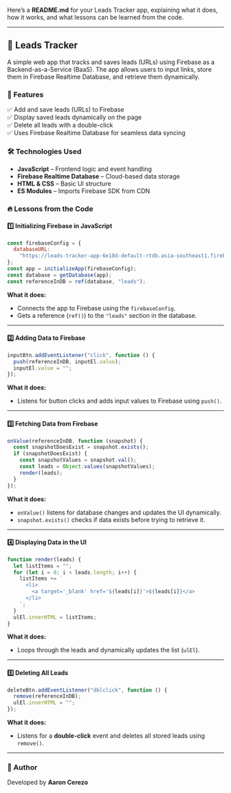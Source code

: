 Here’s a **README.md** for your Leads Tracker app, explaining what it does, how it works, and what lessons can be learned from the code.

---

## 🚀 Leads Tracker

A simple web app that tracks and saves leads (URLs) using Firebase as a Backend-as-a-Service (BaaS). The app allows users to input links, store them in Firebase Realtime Database, and retrieve them dynamically.

### 📌 Features

✅ Add and save leads (URLs) to Firebase  
✅ Display saved leads dynamically on the page  
✅ Delete all leads with a double-click  
✅ Uses Firebase Realtime Database for seamless data syncing

### 🛠️ Technologies Used

- **JavaScript** – Frontend logic and event handling
- **Firebase Realtime Database** – Cloud-based data storage
- **HTML & CSS** – Basic UI structure
- **ES Modules** – Imports Firebase SDK from CDN

### 🔥 Lessons from the Code

#### 1️⃣ **Initializing Firebase in JavaScript**

```js
const firebaseConfig = {
  databaseURL:
    "https://leads-tracker-app-6e18d-default-rtdb.asia-southeast1.firebasedatabase.app",
};
const app = initializeApp(firebaseConfig);
const database = getDatabase(app);
const referenceInDB = ref(database, "leads");
```

**What it does:**

- Connects the app to Firebase using the `firebaseConfig`.
- Gets a reference (`ref()`) to the `"leads"` section in the database.

---

#### 2️⃣ **Adding Data to Firebase**

```js
inputBtn.addEventListener("click", function () {
  push(referenceInDB, inputEl.value);
  inputEl.value = "";
});
```

**What it does:**

- Listens for button clicks and adds input values to Firebase using `push()`.

---

#### 3️⃣ **Fetching Data from Firebase**

```js
onValue(referenceInDB, function (snapshot) {
  const snapshotDoesExist = snapshot.exists();
  if (snapshotDoesExist) {
    const snapshotValues = snapshot.val();
    const leads = Object.values(snapshotValues);
    render(leads);
  }
});
```

**What it does:**

- `onValue()` listens for database changes and updates the UI dynamically.
- `snapshot.exists()` checks if data exists before trying to retrieve it.

---

#### 4️⃣ **Displaying Data in the UI**

```js
function render(leads) {
  let listItems = "";
  for (let i = 0; i < leads.length; i++) {
    listItems += `
      <li>
        <a target='_blank' href='${leads[i]}'>${leads[i]}</a>
      </li>
    `;
  }
  ulEl.innerHTML = listItems;
}
```

**What it does:**

- Loops through the leads and dynamically updates the list (`ulEl`).

---

#### 5️⃣ **Deleting All Leads**

```js
deleteBtn.addEventListener("dblclick", function () {
  remove(referenceInDB);
  ulEl.innerHTML = "";
});
```

**What it does:**

- Listens for a **double-click** event and deletes all stored leads using `remove()`.

---

### 📜 Author

Developed by **Aaron Cerezo**
